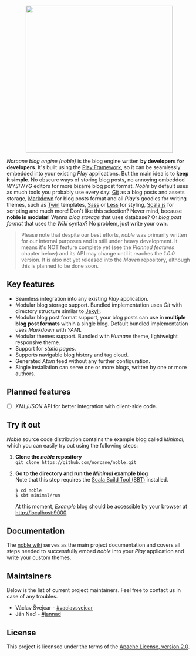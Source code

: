 <p align="center"><img src ="http://static.norcane.cz/noble/noble-logo.png" width="400" /></p>

*Norcane blog engine (noble)* is the blog engine written **by developers for developers**. It's
built using the [Play Framework](https://www.playframework.com), so it can be seamlessly embedded
into your existing *Play* applications. But the main idea is to **keep it simple**. No obscure ways
of storing blog posts, no annoying embedded *WYSIWYG* editors for more bizarre blog post format.
*Noble* by default uses as much tools you probably use every day: [Git](https://git-scm.com) as a
blog posts and assets storage, [Markdown](http://daringfireball.net/projects/markdown/) for blog
posts format and all *Play*'s goodies for writing themes, such as
[Twirl](https://www.playframework.com/documentation/2.5.x/ScalaTemplates) templates,
[Sass](http://sass-lang.com) or [Less](http://lesscss.org) for styling,
[Scala.js](https://www.scala-js.org) for scripting and much more! Don't like this selection? Never
mind, because **noble is modular**! Wanna *blog storage* that uses database? Or *blog post format*
that uses the *Wiki* syntax? No problem, just write your own.

> Please note that despite our best efforts, *noble* was primarily written for our internal purposes
and is still under heavy development. It means it's NOT feature complete yet (see the
*Planned features* chapter below) and its API may change until it reaches the *1.0.0* version. It is
also not yet released into the *Maven* repository, although this is planned to be done soon.

## Key features
- Seamless integration into any existing *Play* application.
- Modular blog storage support. Bundled implementation uses *Git* with directory structure similar
  to [Jekyll](https://jekyllrb.com).
- Modular blog post format support, your blog posts can use in **multiple blog post formats**
  within a single blog. Default bundled implementation uses *Markdown* with *YAML*
- Modular themes support. Bundled with *Humane* theme, lightweight responsive theme.
- Support for *static pages*.
- Supports navigable blog history and tag cloud.
- Generated *Atom* feed without any further configuration.
- Single installation can serve one or more blogs, written by one or more authors.

## Planned features
- [ ] *XML*/*JSON* API for better integration with client-side code.

## Try it out
*Noble* source code distribution contains the example blog called *Minimal*, which you can easily
try out using the following steps:

1. **Clone the *noble* repository**  
   `git clone https://github.com/norcane/noble.git`
2. **Go to the directory and run the *Minimal* example blog**  
   Note that this step requires the [Scala Build Tool (SBT)](http://www.scala-sbt.org) installed.

   ```
   $ cd noble
   $ sbt minimal/run
   ```

   At this moment, *Example* blog should be accessible by your browser at
   [http://localhost:9000](http://localhost:9000).

## Documentation
The [noble wiki](https://github.com/norcane/noble/wiki) serves as the main project documentation and
covers all steps needed to successfully embed *noble* into your *Play* application and write your
custom themes.

## Maintainers
Below is the list of current project maintainers. Feel free to contact us in case of any troubles.

* Václav Švejcar - [#vaclavsvejcar](https://github.com/vaclavsvejcar)
* Ján Naď - [#jannad](https://github.com/jannad)

## License
This project is licensed under the terms of the
[Apache License, version 2.0](https://www.apache.org/licenses/LICENSE-2.0).
